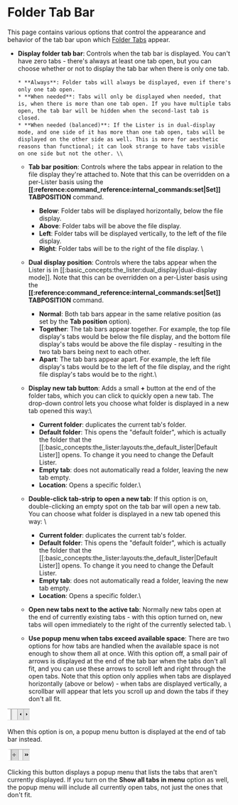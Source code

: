 # Folder Tab Bar

This page contains various options that control the appearance and behavior of the tab bar upon which [Folder Tabs](/Manual/basic_concepts/the_lister/tabs/RAEDME.md) appear.

- **Display folder tab bar**: Controls when the tab bar is displayed. You can't have zero tabs - there's always at least one tab open, but you can choose whether or not to display the tab bar when there is only one tab.

      * **Always**: Folder tabs will always be displayed, even if there's only one tab open. 
      * **When needed**: Tabs will only be displayed when needed, that is, when there is more than one tab open. If you have multiple tabs open, the tab bar will be hidden when the second-last tab is closed. 
      * **When needed (balanced)**: If the Lister is in dual-display mode, and one side of it has more than one tab open, tabs will be displayed on the other side as well. This is more for aesthetic reasons than functional; it can look strange to have tabs visible on one side but not the other. \\
    * **Tab bar position**: Controls where the tabs appear in relation to the file display they're attached to. Note that this can be overridden on a per-Lister basis using the **[[:reference:command_reference:internal_commands:set|Set]] TABPOSITION** command.

      * **Below**: Folder tabs will be displayed horizontally, below the file display. 
      * **Above**: Folder tabs will be above the file display. 
      * **Left**: Folder tabs will be displayed vertically, to the left of the file display. 
      * **Right**: Folder tabs will be to the right of the file display. \\
    * **Dual display position**: Controls where the tabs appear when the Lister is in [[:basic_concepts:the_lister:dual_display|dual-display mode]]. Note that this can be overridden on a per-Lister basis using the **[[:reference:command_reference:internal_commands:set|Set]] TABPOSITION** command.

      * **Normal**: Both tab bars appear in the same relative position (as set by the **Tab position** option). 
      * **Together**: The tab bars appear together. For example, the top file display's tabs would be below the file display, and the bottom file display's tabs would be above the file display - resulting in the two tab bars being next to each other. 
      * **Apart**: The tab bars appear apart. For example, the left file display's tabs would be to the left of the file display, and the right file display's tabs would be to the right.\\
    * **Display new tab button**: Adds a small **+** button at the end of the folder tabs, which you can click to quickly open a new tab. The drop-down control lets you choose what folder is displayed in a new tab opened this way:\\
      * **Current folder**: duplicates the current tab's folder. 
      * **Default folder**: This opens the "default folder", which is actually the folder that the [[:basic_concepts:the_lister:layouts:the_default_lister|Default Lister]] opens. To change it you need to change the Default Lister. 
      * **Empty tab**: does not automatically read a folder, leaving the new tab empty. 
      * **Location**: Opens a specific folder.\\
    * **Double-click tab-strip to open a new tab**: If this option is on, double-clicking an empty spot on the tab bar will open a new tab. You can choose what folder is displayed in a new tab opened this way: \\
      * **Current folder**: duplicates the current tab's folder. 
      * **Default folder**: This opens the "default folder", which is actually the folder that the [[:basic_concepts:the_lister:layouts:the_default_lister|Default Lister]] opens. To change it you need to change the Default Lister. 
      * **Empty tab**: does not automatically read a folder, leaving the new tab empty. 
      * **Location**: Opens a specific folder.\\
    * **Open new tabs next to the active tab**: Normally new tabs open at the end of currently existing tabs - with this option turned on, new tabs will open immediately to the right of the currently selected tab. \\
    * **Use popup menu when tabs exceed available space**: There are two options for how tabs are handled when the available space is not enough to show them all at once. With this option off, a small pair of arrows is displayed at the end of the tab bar when the tabs don't all fit, and you can use these arrows to scroll left and right through the open tabs. Note that this option only applies when tabs are displayed horizontally (above or below) - when tabs are displayed vertically, a scrollbar will appear that lets you scroll up and down the tabs if they don't all fit.

![](/Manual/images/media/tab_-_arrows.png)

When this option is on, a popup menu button is displayed at the end of tab bar instead.

![](/Manual/images/media/tab_-_menu.png)

Clicking this button displays a popup menu that lists the tabs that aren't currently displayed. If you turn on the **Show all tabs in menu** option as well, the popup menu will include all currently open tabs, not just the ones that don't fit.

 
